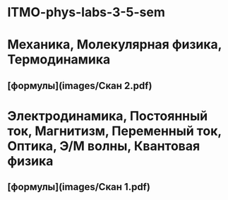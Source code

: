 # ITMO-phys-labs-3-5-sem

# Механика, Молекулярная физика, Термодинамика

## [формулы](images/Скан 2.pdf) ##

# Электродинамика, Постоянный ток, Магнитизм, Переменный ток, Оптика, Э/М волны, Квантовая физика

## [формулы](images/Скан 1.pdf) ##
